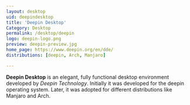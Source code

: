 ```yaml
---
layout: desktop
uid: deepindesktop
title: 'Deepin Desktop'
Category: Desktop
permalink: /desktop/deepin
logo: deepin-logo.png
preview: deepin-preview.jpg
home_page: https://www.deepin.org/en/dde/
distributions: [deepin, Arch, Manjaro]

---
```


**Deepin Desktop** is an elegant, fully functional desktop environment developed by *Deepin Technology*. 
Initially it was developed for the deepin operating system. Later, it was adopted for different 
distributions like Manjaro and Arch.